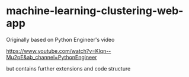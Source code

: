 # machine-learning-clustering-web-app

Originally based on Python Engineer's video

https://www.youtube.com/watch?v=Klqn--Mu2pE&ab_channel=PythonEngineer

but contains further extensions and code structure
